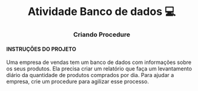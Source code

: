 <h1 align="center" style="font-weight: bold;">Atividade Banco de dados 💻</h1>
<h3 align="center" style="font-weight: bold;">Criando Procedure</h3>

<h4>INSTRUÇÕES DO PROJETO</h4>
<p>Uma empresa de vendas tem um banco de dados com informações sobre os seus produtos. Ela precisa criar um relatório que faça um levantamento diário da quantidade de produtos comprados por dia. Para ajudar a empresa, crie um procedure para agilizar esse processo.</p>


